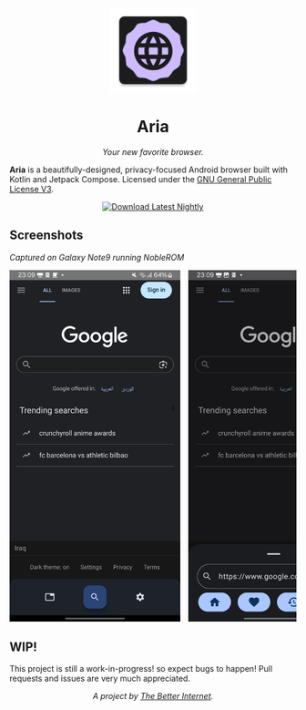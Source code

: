 <div align="center">
  <img alt="Aria" height="150" src="https://raw.githubusercontent.com/TheBetterInternet/Aria/refs/heads/main/app/src/main/res/mipmap-xxxhdpi/ic_launcher.webp">
  <h1>Aria</h1>
  <p><em>Your new favorite browser.</em></p>
</div>

**Aria** is a beautifully-designed, privacy-focused Android browser built with Kotlin and Jetpack Compose.
Licensed under the [GNU General Public License V3](LICENSE).
<div align="center">
<a href="https://nightly.link/TheBetterInternet/Aria/workflows/android/main"><img alt="Download Latest Nightly" src="https://img.shields.io/badge/Install-Nightly%20APK-blueviolet?logo=android&style=for-the-badge"></img></a>
</div>

## Screenshots

<p><em>Captured on Galaxy Note9 running NobleROM</em></p>
<div style="overflow-x: auto; white-space: nowrap;">
  <img src="https://raw.githubusercontent.com/TheBetterInternet/Aria/refs/heads/main/github_assets/screenshot1.jpg" width="300" style="display: inline-block; margin-right: 10px;" />
  <img src="https://raw.githubusercontent.com/TheBetterInternet/Aria/refs/heads/main/github_assets/screenshot2.jpg" width="300" style="display: inline-block; margin-right: 10px;" />
  <img src="https://raw.githubusercontent.com/TheBetterInternet/Aria/refs/heads/main/github_assets/screenshot3.jpg" width="300" style="display: inline-block; margin-right: 10px;" />
</div>


## WIP!

This project is still a work-in-progress! so expect bugs to happen!
Pull requests and issues are very much appreciated.

<div align="center">
<p><em>A project by <a href="https://github.com/TheBetterInternet">The Better Internet</a>.</em></p>
</div>
